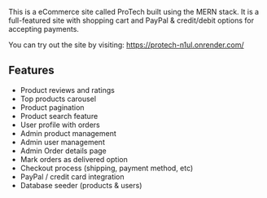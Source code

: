 
This is a eCommerce site called ProTech built using the MERN stack. It is a full-featured site with shopping cart and PayPal & credit/debit options for accepting payments.

You can try out the site by visiting: https://protech-n1ul.onrender.com/


## Features

- Product reviews and ratings
- Top products carousel
- Product pagination
- Product search feature
- User profile with orders
- Admin product management
- Admin user management
- Admin Order details page
- Mark orders as delivered option
- Checkout process (shipping, payment method, etc)
- PayPal / credit card integration
- Database seeder (products & users)
